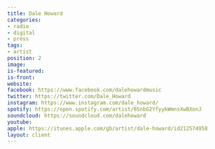 ```yaml
---
title: Dale Howard
categories:
- radio
- digital
- press
tags:
- artist
position: 2
image: 
is-featured: 
is-front: 
website: 
facebook: https://www.facebook.com/dalehowardmusic
twitter: https://twitter.com/Dale_Howard
instagram: https://www.instagram.com/dale_howard/
spotify: https://open.spotify.com/artist/0SnbG2YfyykWmnsXwBXonJ
soundcloud: https://soundcloud.com/dalehoward
youtube: 
apple: https://itunes.apple.com/gb/artist/dale-howard/id212574958
layout: client
---
```


